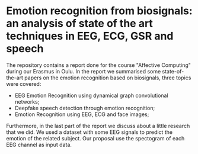 # Emotion recognition from biosignals: an analysis of state of the art techniques in EEG, ECG, GSR and speech
The repository contains a report done for the course "Affective Computing" during our Erasmus in Oulu.
In the report we summarised some state-of-the-art papers on the emotion recognition based on biosignals, three topics were covered:
* EEG Emotion Recognition using dynamical graph convolutional networks;
* Deepfake speech detection through emotion recognition;
* Emotion Recognition using EEG, ECG and face images;

Furthermore, in the last part of the report we discuss about a little research that we did. We used a dataset with some EEG signals to predict the emotion of the related subject. Our proposal use the spectogram of each EEG channel as input data.
